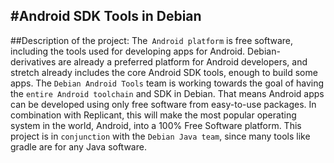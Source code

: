 #Android SDK Tools in Debian
-----------

##Description of the project: 
The` Android platform` is free software, including the tools used for developing apps for Android. 
Debian-derivatives are already a preferred platform for Android developers, and stretch already includes the core Android SDK tools, enough to build some apps. 
The `Debian Android Tools` team is working towards the goal of having the `entire Android toolchain` and SDK in Debian. 
That means Android apps can be developed using only free software from easy-to-use packages. In combination with Replicant, this will make the most popular operating system in the world, Android, into a 100% Free Software platform. This project is in `conjunction` with the `Debian Java team`, since many tools like gradle are for any Java software. 
